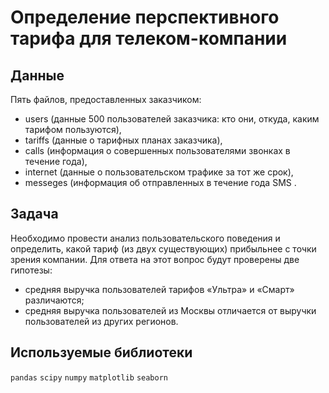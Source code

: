 # Определение перспективного тарифа для телеком-компании
## Данные
Пять файлов, предоставленных заказчиком:

- users (данные 500 пользователей заказчика: кто они, откуда, каким тарифом пользуются),
- tariffs (данные о тарифных планах заказчика),
- calls (информация о совершенных пользователями звонках в течение года),
- internet (данные о пользовательском трафике за тот же срок),
- messeges (информация об отправленных в течение года SMS .
## Задача
Необходимо провести анализ пользовательского поведения и определить, какой тариф (из двух существующих) прибыльнее с точки зрения компании. Для ответа на этот вопрос будут проверены две гипотезы:

- средняя выручка пользователей тарифов «Ультра» и «Смарт» различаются;
- средняя выручка пользователей из Москвы отличается от выручки пользователей из других регионов.
## Используемые библиотеки
`pandas` `scipy` `numpy` `matplotlib` `seaborn`
